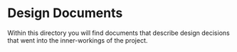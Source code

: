 # Design Documents

Within this directory you will find documents that describe design decisions
that went into the inner-workings of the project.
